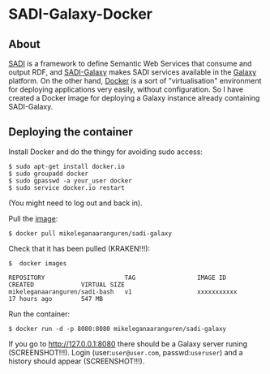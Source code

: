 SADI-Galaxy-Docker
==================

About
-----

[SADI](http://sadiframework.org/content/about-sadi/) is a framework to define Semantic Web Services that consume and output RDF, and [SADI-Galaxy](https://github.com/mikel-egana-aranguren/SADI-Galaxy) makes SADI services available in the [Galaxy](http://galaxyproject.org/) platform. On the other hand, [Docker](http://www.docker.com/whatisdocker/) is a sort of "virtualisation" environment for deploying applications very easily, without configuration. So I have created a Docker image for deploying a Galaxy instance already containing SADI-Galaxy.   

Deploying the container
-----------------------

Install Docker and do the thingy for avoiding sudo access: 

```
$ sudo apt-get install docker.io
$ sudo groupadd docker
$ sudo gpasswd -a your_user docker
$ sudo service docker.io restart
```

(You might need to log out and back in).

Pull the [image](https://registry.hub.docker.com/u/mikeleganaaranguren/sadi-galaxy):

```
$ docker pull mikeleganaaranguren/sadi-galaxy
```

Check that it has been pulled (KRAKEN!!!):

```
$  docker images

REPOSITORY                      TAG                 IMAGE ID            CREATED             VIRTUAL SIZE
mikeleganaaranguren/sadi-bash   v1                  xxxxxxxxxxx        17 hours ago        547 MB
```

Run the container:

```
$ docker run -d -p 8080:8080 mikeleganaaranguren/sadi-galaxy
```

If you go to http://127.0.0.1:8080 there should be a Galaxy server runing (SCREENSHOT!!!). Login (user:`user@user.com`, passwd:`useruser`) and a history should appear (SCREENSHOT!!!).







